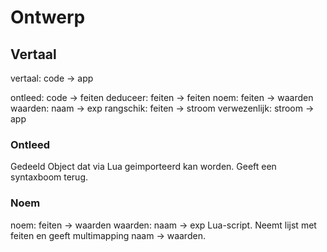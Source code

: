 Ontwerp
=======

Vertaal
-------

vertaal: code -> app

ontleed: code -> feiten
deduceer: feiten -> feiten
noem: feiten -> waarden
waarden: naam -> exp
rangschik: feiten -> stroom
verwezenlijk: stroom -> app

### Ontleed
Gedeeld Object dat via Lua geimporteerd kan worden. Geeft een syntaxboom terug.

### Noem
noem: feiten -> waarden
waarden: naam -> exp
Lua-script. Neemt lijst met feiten en geeft multimapping naam -> waarden.
